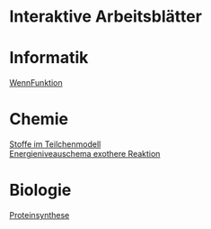 # Interaktive Arbeitsblätter

# Informatik
[WennFunktion](/WennFunktion/index.html)  

# Chemie
[Stoffe im Teilchenmodell](/Stoffe/index.html)  
[Energieniveauschema exothere Reaktion](/EnergieniveauExotherm/index.html)  

# Biologie
[Proteinsynthese](/Proteinsynthese/index.html)  

